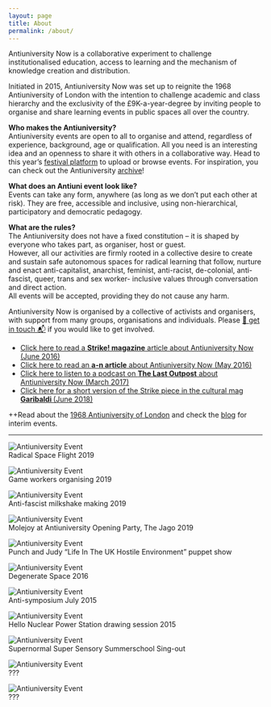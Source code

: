 ```yaml
---
layout: page
title: About
permalink: /about/
---
```

<span class="anti">Antiuniversity Now</span> is a collaborative experiment to challenge institutionalised education, access to learning and the mechanism of knowledge creation and distribution.

Initiated in 2015, <span class="anti">Antiuniversity Now</span> was set up to reignite the 1968 Antiuniversity of London with the intention to challenge academic and class hierarchy and the exclusivity of the £9K-a-year-degree by inviting people to organise and share learning events in public spaces all over the country.

**Who makes the Antiuniversity?**<br/>
Antiuniversity events are open to all to organise and attend, regardless of experience, background, age or qualification. All you need is an interesting idea and an openness to share it with others in a collaborative way. Head to this year’s <a href="https://antiuni-2021.samandreae.com/" target="_blank">festival platform</a> to upload or browse events.
For inspiration, you can check out the Antiuniversity <a href="/archive">archive</a>!

**What does an Antiuni event look like?**<br/>
Events can take any form, anywhere (as long as we don’t put each other at risk). They are free, accessible and inclusive, using non-hierarchical, participatory and democratic pedagogy.

**What are the rules?**<br/>
The Antiuniversity does not have a fixed constitution – it is shaped by everyone who takes part, as organiser, host or guest.<br/>
However, all our activities are firmly rooted in a collective desire to create and sustain safe autonomous spaces for radical learning that follow, nurture and enact anti-capitalist, anarchist, feminist, anti-racist, de-colonial, anti-fascist, queer, trans and sex worker- inclusive values through conversation and direct action.<br/>
All events will be accepted, providing they do not cause any harm.<br/>

<span class="anti">Antiuniversity Now</span> is organised by a collective of activists and organisers, with support from many groups, organisations and individuals. Please <a href="/contact">📮 get in touch 📬</a> if you would like to get involved.

- <a href="http://strikemag.org/antiuniversity-now/" target="_blank">Click here to read a <b>Strike! magazine</b> article about Antiuniversity Now (June 2016)</a>
- <a href="https://www.a-n.co.uk/news/antiuniversity-now-festival-the-idea-is-that-knowledge-is-created-and-shared-by-people?platform=hootsuite" target="_blank" target="_blank">Click here to read an <b>a-n article</b> about Antiuniversity Now (May 2016)</a>
- <a href="https://soundcloud.com/thelastoutpost1/15-the-anti-university-emma?utm_source=soundcloud&utm_campaign=share&utm_medium=twitter" target="_blank">Click here to listen to a podcast on <b>The Last Outpost</b> about Antiuniversity Now (March 2017)</a>
- <a href="http://www.theindependentproject.it/garibaldi-journal/antiuniversity-now-radical-learning-as-direct-action/" target="_blank">Click here for a short version of the Strike piece in the cultural mag <b>Garibaldi </b>(June 2018) </a>

++Read about the <a href="/history">1968 Antiuniversity of London</a> and check the <a href="/blog">blog</a> for interim events.

<hr class="dotted">

![Antiuniversity Event](/assets/images/about/about-event-11.png)<br /><span class="caption">Radical Space Flight 2019</span>

![Antiuniversity Event](/assets/images/about/about-event-1.png)<br /><span class="caption">Game workers organising 2019</span>

![Antiuniversity Event](/assets/images/about/about-event-3.png)<br /><span class="caption">Anti-fascist milkshake making 2019</span>

![Antiuniversity Event](/assets/images/about/about-event-4.png)<br /><span class="caption">Molejoy at Antiuniversity Opening Party, The Jago 2019</span>

![Antiuniversity Event](/assets/images/about/about-event-2.png)<br /><span class="caption">Punch and Judy “Life In The UK Hostile Environment” puppet show</span>

![Antiuniversity Event](/assets/images/about/about-event-10.png)<br /><span class="caption">Degenerate Space 2016</span>

![Antiuniversity Event](/assets/images/about/about-event-5.png)<br /><span class="caption">Anti-symposium July 2015</span>

![Antiuniversity Event](/assets/images/about/about-event-6.png)<br /><span class="caption">Hello Nuclear Power Station drawing session 2015</span>

![Antiuniversity Event](/assets/images/about/about-event-7.png)<br /><span class="caption">Supernormal Super Sensory Summerschool Sing-out</span>

![Antiuniversity Event](/assets/images/about/about-event-8.png)<br /><span class="caption">???</span>

![Antiuniversity Event](/assets/images/about/about-event-9.png)<br /><span class="caption">???</span>

